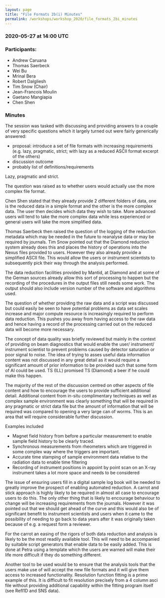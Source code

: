```yaml
---
layout: page
title: "File Formats 2b(i) Minutes"
permalink: /workshops/workshop_2020/file_formats_2bi_minutes
---
```



### 2020-05-27 at 14:00 UTC

### Participants:

- Andrew Caruana
- Thomas Saerbeck
- Wei Bu
- Mrinal Bera
- Robert Dalgliesh
- Tim Snow (Chair)
- Jean-Francois Moulin
- Gaetano Mangiapia
- Chen Shen

### Minutes

The session was tasked with discussing and providing answers to a couple of very specific questions which it largely turned out were fairly generically answered:

-	proposal: introduce a set of file formats with increasing requirements	(e.g. lazy, pragmatic, strict; with lazy as a reduced ASCII format excerpt of the others)
-	discussion outcome
-	probably list of definitions/requirements

Lazy, pragmatic and strict.

The question was raised as to whether users would actually use the more complex file format.

Chen Shen stated that they already provide 2 different folders of data, one is the reduced data in a simple format and the other is the more complex data. The user then decides which data they wish to take. More advanced users will tend to take the more complex data while less experienced or general users will take the more simplified data.

Thomas Saerbeck then raised the question of the logging of the reduction metadata which may be needed in the future to reanalyse data or may be required by journals. Tim Snow pointed out that the Diamond reduction system already does this and places the history of operations into the Nexus files provided to users. However they also already provide a simplified ASCII file. This would allow the users or instrument scientists to subsequently pick their way through the analysis performed.

The data reduction facilities provided by Mantid, at  Diamond and at some of the German sources already allow this sort of processing to happen but the recording of the procedures in the output files still needs some work. The output should also include version number of the software and algorithms used.

The question of whether providing the raw data and a script was discussed but could easily be seen to have potential problems as data set scales increase and major compute resource is increasingly required to perform data reduction. This pushes you away from having access to the raw data and hence having a record of the processing carried out on the reduced data will become more necessary.

The concept of data quality was briefly reviewed but mainly in the context of providing on beam diagnostics that would enable the user/ instrument/ instrument scientist to prevent problems caused by detector saturation or poor signal to noise. The idea of trying to asses useful data information content was not discussed in any great detail as it would require a significant amount of prior information to be provided such that some form of AI could be used. TS (ILL) promised TS (Diamond) a beer if he could make this happen.

The majority of the rest of the discussion centred on other aspects of file content and how to encourage the users to provide sufficient additional detail.
Additional content from in-situ complimentary techniques as well as complex sample environment was clearly something that will be required in any pragmatic or strict data file but the amount of information that will be required was compared to opening a very large can of worms. This is an area that will require considerable further discussion.

Examples included
-	Magnet field history from before a particular measurement to enable sample field history to be clearly traced.
-	Synchronous measurements from rheometers which are triggered in some complex way where the triggers are important.
-	Accurate time stamping of sample environment data relative to the radiation data to enable time filtering
-	Recording of instrument positions in appoint by point scan on an X-ray instrument takes a lot more space and needs to be considered

The issue of ensuring users fill in a digital sample log book will be needed to greatly improve the prospect of enabling automated reduction. A carrot and stick approach is highly likely to be required in almost all case to encourage users to do this. The only other thing that is likely to encourage behaviour to change will be increasing requirements from the journals. However it was pointed out that we should get ahead of the curve and this would also be of significant benefit to instrument scientists and users when it came to the possibility of needing to go back to data years after it was originally taken because of e.g. a request form a  reviewer.

For the carrot an easing of the rigors of both data reduction and analysis is likely to be the most readily available tool. This will need to be accompanied by suitable script generators that enable data to be easily added. This is done at Petra using a template which the users are warned will make their life more difficult if they do something different.

Another tool to be used would be to ensure that the analysis tools that the users make use of will accept the new file formats and it will give them access to increased functionality. Resolution function fitting is a prime example of this. It is difficult to fit resolution precisely from a 4 column asci file without providing additional capability within the fitting program itself (see Refl1D and SNS data).
